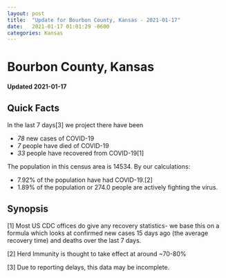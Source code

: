 ```yaml
---
layout: post
title:  "Update for Bourbon County, Kansas - 2021-01-17"
date:   2021-01-17 01:01:29 -0600
categories: Kansas
---
```


# Bourbon County, Kansas
#### Updated 2021-01-17

## Quick Facts

In the last 7 days[3] we project there have been
- *78* new cases of COVID-19
- *7* people have died of COVID-19
- *33* people have recovered from COVID-19[1]

The population in this census area is 14534. By our calculations:
- 7.92% of the population have had COVID-19.[2]
- 1.89% of the population or 274.0 people are actively fighting the virus.

## Synopsis




[1] Most US CDC offices do give any recovery statistics- we base this on a formula which looks at confirmed new cases
15 days ago (the average recovery time) and deaths over the last 7 days.

[2] Herd Immunity is thought to take effect at around ~70-80%

[3] Due to reporting delays, this data may be incomplete.
 
    